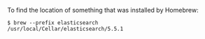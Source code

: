 To find the location of something that was installed by Homebrew:

```
$ brew --prefix elasticsearch
/usr/local/Cellar/elasticsearch/5.5.1
```
